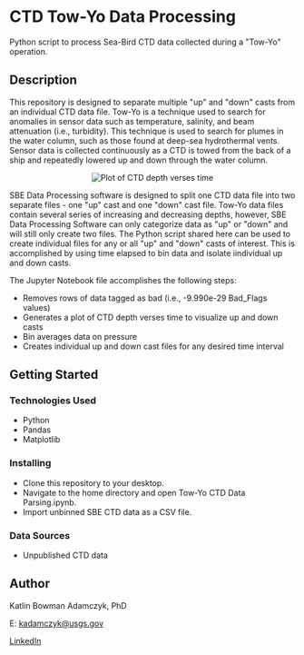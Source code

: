# CTD Tow-Yo Data Processing 

Python script to process Sea-Bird CTD data collected during a "Tow-Yo" operation.

## Description

This repository is designed to separate multiple "up" and "down" casts from an individual CTD data file. Tow-Yo is a technique used to search for anomalies in sensor data such as temperature, salinity, and beam attenuation (i.e., turbidity). This technique is used to search for plumes in the water column, such as those found at deep-sea hydrothermal vents. Sensor data is collected continuously as a CTD is towed from the back of a ship and repeatedly lowered up and down through the water column. 

<p align="center">
  <img src="https://user-images.githubusercontent.com/74067302/232626692-7611c31a-140c-4e20-9ee6-b81e7a0eeabd.png" alt="Plot of CTD depth verses time"/>
</p>

SBE Data Processing software is designed to split one CTD data file into two separate files - one "up" cast and one "down" cast file. Tow-Yo data files contain several series of increasing and decreasing depths, however, SBE Data Processing Software can only categorize data as "up" or "down" and will still only create two files. The Python script shared here can be used to create individual files for any or all "up" and "down" casts of interest. This is accomplished by using time elapsed to bin data and isolate iindividual up and down casts.

The Jupyter Notebook file accomplishes the following steps:
* Removes rows of data tagged as bad (i.e., -9.990e-29 Bad_Flags values)
* Generates a plot of CTD depth verses time to visualize up and down casts
* Bin averages data on pressure
* Creates individual up and down cast files for any desired time interval

## Getting Started

### Technologies Used 

* Python
* Pandas
* Matplotlib

### Installing

* Clone this repository to your desktop.
* Navigate to the home directory and open Tow-Yo CTD Data Parsing.ipynb.
* Import unbinned SBE CTD data as a CSV file.

### Data Sources

* Unpublished CTD data

## Author

Katlin Bowman Adamczyk, PhD

E: kadamczyk@usgs.gov

[LinkedIn](https://www.linkedin.com/in/katlin-bowman/)
